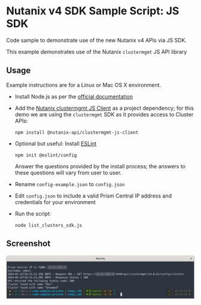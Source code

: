 # Nutanix v4 SDK Sample Script: JS SDK

Code sample to demonstrate use of the new Nutanix v4 APIs via JS SDK.

This example demonstrates use of the Nutanix `clustermgmt` JS API library

## Usage

Example instructions are for a Linux or Mac OS X environment.

- Install Node.js as per the [official documentation](https://nodejs.org/en/download/)
- Add the [Nutanix clustermgmt JS Client](https://www.npmjs.com/package/@nutanix-api/clustermgmt-js-client) as a project dependency; for this demo we are using the `clustermgmt` SDK as it provides access to Cluster APIs:

  ```
  npm install @nutanix-api/clustermgmt-js-client
  ```

- Optional but useful: Install [ESLint](https://eslint.org/)

  ```
  npm init @eslint/config
  ```

  Answer the questions provided by the install process; the answers to these questions will vary from user to user.

- Rename `config-example.json` to `config.json`
- Edit `config.json` to include a valid Prism Central IP address and credentials for your environment
- Run the script:

  ```
  node list_clusters_sdk.js
  ```

## Screenshot

![Example script execution](./screenshot.png "Example script execution")
